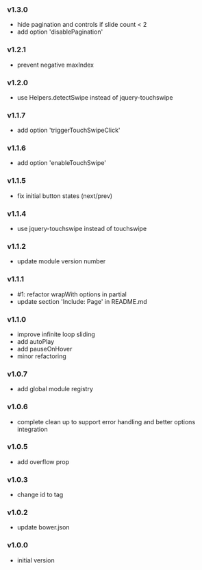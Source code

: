 ### v1.3.0
- hide pagination and controls if slide count < 2
- add option 'disablePagination'

### v1.2.1
- prevent negative maxIndex

### v1.2.0
- use Helpers.detectSwipe instead of jquery-touchswipe

### v1.1.7
- add option 'triggerTouchSwipeClick'

### v1.1.6
- add option 'enableTouchSwipe'

### v1.1.5
- fix initial button states (next/prev)

### v1.1.4
- use jquery-touchswipe instead of touchswipe

### v1.1.2
- update module version number

### v1.1.1
- #1: refactor wrapWith options in partial
- update section 'Include: Page' in README.md

### v1.1.0
- improve infinite loop sliding
- add autoPlay
- add pauseOnHover
- minor refactoring

### v1.0.7
- add global module registry

### v1.0.6
- complete clean up to support error handling and better options integration

### v1.0.5
- add overflow prop

### v1.0.3
- change id to tag

### v1.0.2
- update bower.json

### v1.0.0
- initial version